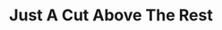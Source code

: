 ---
title: "Just A Cut Above The Rest"
url: /lancaster/just-a-cut-above-the-rest/
shop: Tiersalon
---